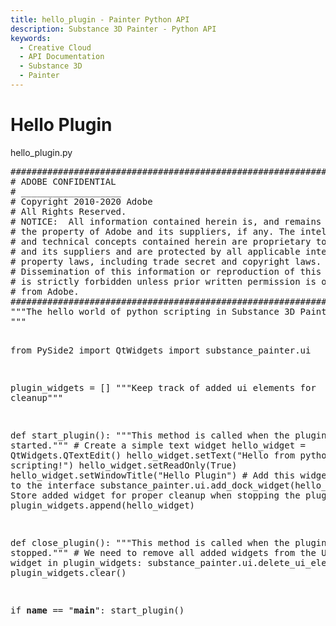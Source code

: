 ```yaml
---
title: hello_plugin - Painter Python API
description: Substance 3D Painter - Python API
keywords:
  - Creative Cloud
  - API Documentation
  - Substance 3D
  - Painter
---
```







<div class="wy-grid-for-nav">


<div class="wy-nav-content">
<div class="rst-content style-external-links">

<div class="document" itemscope="itemscope" itemtype="http://schema.org/Article" role="main">
<div itemprop="articleBody">

<h1>Hello Plugin<a class="headerlink" href="#hello-plugin" title="Link to this heading"> </a></h1>
<div class="literal-block-wrapper docutils container" id="id1">
<div class="code-block-caption"><span class="caption-text">hello_plugin.py</span><a class="headerlink" href="#id1" title="Link to this code"> </a></div>
<div class="highlight-default notranslate"><div class="highlight"><pre>##########################################################################
# ADOBE CONFIDENTIAL
# ___________________
# Copyright 2010-2020 Adobe
# All Rights Reserved.
# NOTICE:  All information contained herein is, and remains
# the property of Adobe and its suppliers, if any. The intellectual
# and technical concepts contained herein are proprietary to Adobe
# and its suppliers and are protected by all applicable intellectual
# property laws, including trade secret and copyright laws.
# Dissemination of this information or reproduction of this material
# is strictly forbidden unless prior written permission is obtained
# from Adobe.
##########################################################################
"""The hello world of python scripting in Substance 3D Painter
"""

from PySide2 import QtWidgets
import substance_painter.ui

plugin_widgets = []
"""Keep track of added ui elements for cleanup"""

def start_plugin():
	"""This method is called when the plugin is started."""
	# Create a simple text widget
	hello_widget = QtWidgets.QTextEdit()
	hello_widget.setText("Hello from python scripting!")
	hello_widget.setReadOnly(True)
	hello_widget.setWindowTitle("Hello Plugin")
	# Add this widget as a dock to the interface
	substance_painter.ui.add_dock_widget(hello_widget)
	# Store added widget for proper cleanup when stopping the plugin
	plugin_widgets.append(hello_widget)

def close_plugin():
	"""This method is called when the plugin is stopped."""
	# We need to remove all added widgets from the UI.
	for widget in plugin_widgets:
		substance_painter.ui.delete_ui_element(widget)
	plugin_widgets.clear()

if __name__ == "__main__":
	start_plugin()
</pre></div>
</div>
</div>

</div>
</div>

</div>
</div>

</div>


